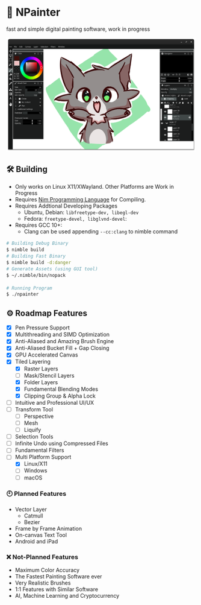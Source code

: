# 🎨 NPainter
fast and simple digital painting software, work in progress

![Proof of Concept](https://raw.githubusercontent.com/mrgaturus/npainter/master/proof.png)

## 🛠️ Building
- Only works on Linux X11/XWayland. Other Platforms are Work in Progress
- Requires [Nim Programming Language](https://nim-lang.org/) for Compiling.
- Requires Addtional Developing Packages
  - Ubuntu, Debian: `libfreetype-dev, libegl-dev`
  - Fedora: `freetype-devel, libglvnd-devel`:
- Requires GCC 10+:
  - Clang can be used appending `--cc:clang` to nimble command
```sh
# Building Debug Binary
$ nimble build
# Building Fast Binary
$ nimble build -d:danger
# Generate Assets (using GUI tool)
$ ~/.nimble/bin/nopack

# Running Program
$ ./npainter
```

## ⚙️ Roadmap Features
  - [x] Pen Pressure Support
  - [x] Multithreading and SIMD Optimization
  - [x] Anti-Aliased and Amazing Brush Engine
  - [x] Anti-Aliased Bucket Fill + Gap Closing
  - [x] GPU Accelerated Canvas
  - [x] Tiled Layering
    - [x] Raster Layers
    - [ ] Mask/Stencil Layers
    - [x] Folder Layers
    - [x] Fundamental Blending Modes
    - [x] Clipping Group & Alpha Lock
  - [ ] Intuitive and Professional UI/UX
  - [ ] Transform Tool
    - [ ] Perspective
    - [ ] Mesh
    - [ ] Liquify
  - [ ] Selection Tools
  - [ ] Infinite Undo using Compressed Files
  - [ ] Fundamental Filters
  - [ ] Multi Platform Support
    - [x] Linux/X11
    - [ ] Windows
    - [ ] macOS

### 🕙 Planned Features
  * Vector Layer
    - Catmull
    - Bezier
  * Frame by Frame Animation
  * On-canvas Text Tool
  * Android and iPad

### ❌ Not-Planned Features
  - Maximum Color Accuracy
  - The Fastest Painting Software ever
  - Very Realistic Brushes
  - 1:1 Features with Similar Software
  - AI, Machine Learning and Cryptocurrency
